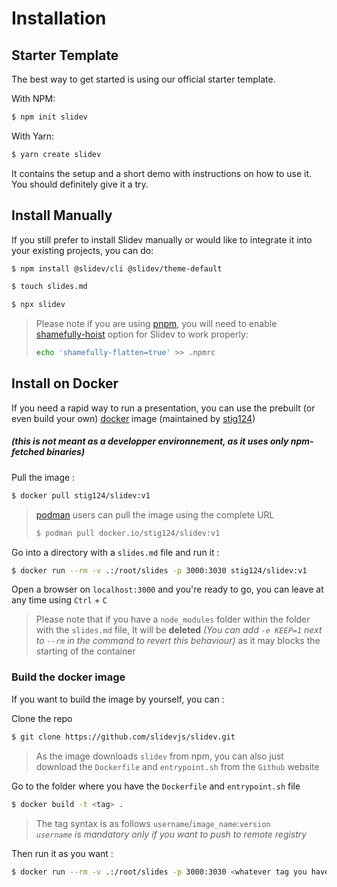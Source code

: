 # Installation

## Starter Template

The best way to get started is using our official starter template.

With NPM:

```bash
$ npm init slidev
```

With Yarn:

```bash
$ yarn create slidev
```

It contains the setup and a short demo with instructions on how to use it. You should definitely give it a try.

## Install Manually

If you still prefer to install Slidev manually or would like to integrate it into your existing projects, you can do:

```bash
$ npm install @slidev/cli @slidev/theme-default
```
```bash
$ touch slides.md
```
```bash
$ npx slidev
```

> Please note if you are using [pnpm](https://pnpm.io), you will need to enable [shamefully-hoist](https://pnpm.io/npmrc#shamefully-hoist) option for Slidev to work properly:
>
> ```bash
> echo 'shamefully-flatten=true' >> .npmrc
> ```

## Install on Docker

If you need a rapid way to run a presentation, you can use the prebuilt (or even build your own) [docker](https://hub.docker.com/r/stig124/slidev) image (maintained by [stig124](https://github.com/Stig124))

##### *(this is not meant as a developper environnement, as it uses only npm-fetched binaries)*

Pull the image :

```bash
$ docker pull stig124/slidev:v1
```

> [podman](https://podman.io/) users can pull the image using the complete URL
>
> ```bash
> $ podman pull docker.io/stig124/slidev:v1
> ```


Go into a directory with a `slides.md` file and run it :

```bash
$ docker run --rm -v .:/root/slides -p 3000:3030 stig124/slidev:v1
```

Open a browser on `localhost:3000` and you're ready to go, you can leave at any time using `Ctrl` + `C`

> Please note that if you have a `node_modules` folder within the folder with the `slides.md` file, It will be **deleted** *(You can add `-e KEEP=1` next to `--rm` in the command to revert this behaviour)* as it may blocks the starting of the container

### Build the docker image

If you want to build the image by yourself, you can :

Clone the repo

```bash
$ git clone https://github.com/slidevjs/slidev.git
```

> As the image downloads `slidev` from npm, you can also just download the `Dockerfile` and `entrypoint.sh` from the `Github` website

Go to the folder where you have the `Dockerfile` and `entrypoint.sh` file

```bash
$ docker build -t <tag> .
```

> The tag syntax is as follows `username`/`image_name`:`version`  
> *`username` is mandatory only if you want to push to remote registry*

Then run it as you want :

```bash
$ docker run --rm -v .:/root/slides -p 3000:3030 <whatever tag you have set>
```